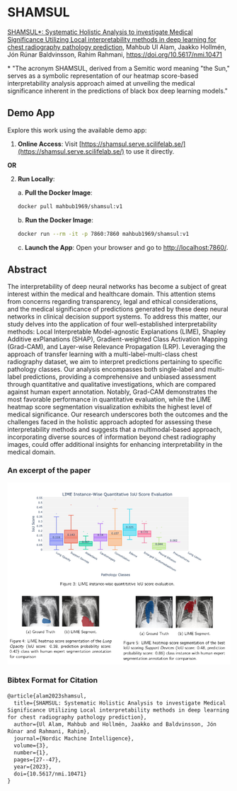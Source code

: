 # SHAMSUL

[SHAMSUL\*: Systematic Holistic Analysis to investigate Medical Significance Utilizing Local interpretability methods in deep learning for chest radiography pathology prediction](https://journals.uio.no/NMI/article/view/10471), Mahbub Ul Alam, Jaakko Hollmén, Jón Rúnar Baldvinsson, Rahim Rahmani, https://doi.org/10.5617/nmi.10471

\* "The acronym SHAMSUL, derived from a Semitic word meaning "the Sun," serves as a symbolic representation of our heatmap score-based interpretability analysis approach aimed at unveiling the medical significance inherent in the predictions of black box deep learning models."

## Demo App  

Explore this work using the available demo app:  

1. **Online Access**: Visit [https://shamsul.serve.scilifelab.se/](https://shamsul.serve.scilifelab.se/) to use it directly.  

**OR**  

2. **Run Locally**:  

   a. **Pull the Docker Image**:  
   ```bash
   docker pull mahbub1969/shamsul:v1
   ```  

   b. **Run the Docker Image**:  
   ```bash
   docker run --rm -it -p 7860:7860 mahbub1969/shamsul:v1
   ```  

   c. **Launch the App**: Open your browser and go to [http://localhost:7860/](http://localhost:7860/).  

## Abstract

The interpretability of deep neural networks has become a subject of great interest within the medical and healthcare domain. This attention stems from concerns regarding transparency, legal and ethical considerations, and the medical significance of predictions generated by these deep neural networks in clinical decision support systems. To address this matter, our study delves into the application of four well-established interpretability methods: Local Interpretable Model-agnostic Explanations (LIME), Shapley Additive exPlanations (SHAP), Gradient-weighted Class Activation Mapping (Grad-CAM), and Layer-wise Relevance Propagation (LRP). Leveraging the approach of transfer learning with a multi-label-multi-class chest radiography dataset, we aim to interpret predictions pertaining to specific pathology classes. Our analysis encompasses both single-label and multi-label predictions, providing a comprehensive and unbiased assessment through quantitative and qualitative investigations, which are compared against human expert annotation. Notably, Grad-CAM demonstrates the most favorable performance in quantitative evaluation, while the LIME heatmap score segmentation visualization exhibits the highest level of medical significance. Our research underscores both the outcomes and the challenges faced in the holistic approach adopted for assessing these interpretability methods and suggests that a multimodal-based approach, incorporating diverse sources of information beyond chest radiography images, could offer additional insights for enhancing interpretability in the medical domain.

### An excerpt of the paper

![An excerpt of the paper](https://raw.githubusercontent.com/anondo1969/SHAMSUL/main/codes/excerpt.png)

### Bibtex Format for Citation

```
@article{alam2023shamsul,
  title={SHAMSUL: Systematic Holistic Analysis to investigate Medical Significance Utilizing Local interpretability methods in deep learning for chest radiography pathology prediction},
  author={Ul Alam, Mahbub and Hollmén, Jaakko and Baldvinsson, Jón Rúnar and Rahmani, Rahim},
  journal={Nordic Machine Intelligence},
  volume={3},
  number={1},
  pages={27--47},
  year={2023},
  doi={10.5617/nmi.10471}
}
```

